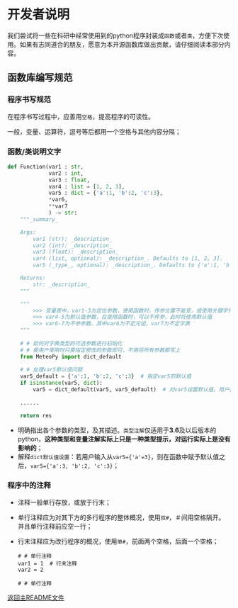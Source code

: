 # 开发者说明

我们尝试将一些在科研中经常使用到的python程序封装成`函数`或者`类`，方便下次使用。如果有志同道合的朋友，愿意为本开源函数库做出贡献，请仔细阅读本部分内容。

## 函数库编写规范

### 程序书写规范

在程序书写过程中，应善用`空格`，提高程序的可读性。

一般，变量、运算符，逗号等后都用一个空格与其他内容分隔；

### 函数/类说明文字

```python
def Function(var1 : str, 
             var2 : int, 
             var3 : float, 
             var4 : list = [1, 2, 3], 
             var5 : dict = {'a':1, 'b':2, 'c':3}, 
             *var6, 
             **var7
             ) -> str:
    """_summary_

    Args:
        var1 (str): _description_
        var2 (int): _description_
        var3 (float): _description_
        var4 (list, optional): _description_. Defaults to [1, 2, 3].
        var5 (_type_, optional): _description_. Defaults to {'a':1, 'b':2, 'c':3}.

    Returns:
        str: _description_
    """

	"""
        >>> 变量表中，var1-3为定位参数，使用函数时，传参位置不能变，或使用关键字传参
        >>> var4-5为默认值参数，在使用函数时，可以不传参，此时将使用默认值
        >>> var6-7为不参参数，其中var6为不定元组，var7为不定字典
    """
    
    # # 如何对字典类型的可选参数进行初始化
    # # 使用户使用时只需指定修改的参数即可，不用将所有参数都写上
    from MeteoPy import dict_default
    
    # # 处理var5默认值问题
    var5_default = {'a':1, 'b':2, 'c':3}  # 指定var5的默认值
    if isinstance(var5, dict):
        var5 = dict_default(var5, var5_default)  # 对var5设置默认值，用户指定的值不变
    
    ......

    return res
```

+ 明确指出各个参数的类型，及其描述。`类型注解`仅适用于**3.6**及以后版本的python，**这种类型和变量注解实际上只是一种类型提示，对运行实际上是没有影响的**；
+ 解释`dict默认值设置`：若用户输入从`var5={'a'=3}`，则在函数中赋予默认值之后，`var5={'a':3, 'b':2, 'c':3}`；

### 程序中的注释

+ 注释一般单行存放，或放于行末；

+ 单行注释应为对其下方的多行程序的整体概况，使用`双#`，＃间用空格隔开。并且单行注释前应空一行；

+ 行末注释应为改行程序的概况，使用`单#`，前面两个空格，后面一个空格；

  ```
  # # 单行注释
  var1 = 1  # 行末注释
  var2 = 2
  
  # # 单行注释 
  ```



[返回主README文件](./README.md)